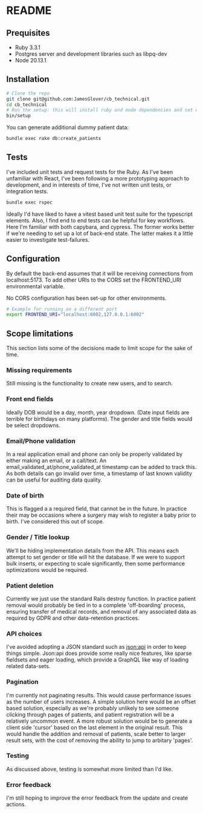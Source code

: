 # README

## Prequisites

- Ruby 3.3.1
- Postgres server and development libraries such as libpq-dev
- Node 20.13.1

## Installation

```sh
# Clone the repo
git clone git@github.com:JamesGlover/cb_technical.git
cd cb_technical
# Run the setup: this will install ruby and node dependencies and set up the database
bin/setup
```

You can generate additional dummy patient data:
```sh
bundle exec rake db:create_patients
```

## Tests

I've included unit tests and request tests for the Ruby. As I've been unfamiliar with
React, I've been following a more prototyping approach to development, and in interests
of time, I've not written unit tests, or integration tests.

```sh
bundle exec rspec
```

Ideally I'd have liked to have a vitest based unit test suite for the typescript
elements. Also, I find end to end tests can be helpful for key workflows. Here I'm
familiar with both capybara, and cypress. The former works better if we're needing to
set up a lot of back-end state. The latter makes it a little easier to investigate
test-failures.

## Configuration

By default the back-end assumes that it will be receiving connections from
localhost:5173. To add other URIs to the CORS set the FRONTEND_URI environmental
variable.

No CORS configuration has been set-up for other environments.

```sh
# Example for running on a different port
export FRONTEND_URI="localhost:6002,127.0.0.1:6002"
```

## Scope limitations

This section lists some of the decisions made to limit scope for the sake of time.

### Missing requirements

Still missing is the functionality to create new users, and to search.

### Front end fields

Ideally DOB would be a day, month, year dropdown. (Date input fields are terrible for
birthdays on many platforms).
The gender and title fields would be select dropdowns.

### Email/Phone validation

In a real application email and phone can only be properly validated by either making an
email, or a call/text. An email_validated_at/phone_validated_at timestamp can be added
to track this. As both details can go invalid over time, a timestamp of last known
validity can be useful for auditing data quality.

### Date of birth

This is flagged a a required field, that cannot be in the future. In practice their may
be occasions where a surgery may wish to register a baby prior to birth. I've considered
this out of scope.

### Gender / Title lookup

We'll be hiding implementation details from the API. This means each attempt to set
gender or title will hit the database. If we were to support bulk inserts, or expecting
to scale significantly, then some performance optimizations would be required.

### Patient deletion

Currently we just use the standard Rails destroy function. In practice patient removal
would probably be tied in to a complete 'off-boarding' process, ensuring transfer of
medical records, and removal of any associated data as required by GDPR and other
data-retention practices.

### API choices

I've avoided adopting a JSON standard such as [json:api](https://jsonapi.org/) in order
to keep things simple. Json:api does provide some really nice features, like sparse
fieldsets and eager loading, which provide a GraphQL like way of loading related
data-sets.

### Pagination

I'm currently not paginating results. This would cause performance issues as the number
of users increases. A simple solution here would be an offset based solution, especially
as we're probably unlikely to see someone clicking through pages of patients, and
patient registration will be a relatively uncommon event. A more robust solution would
be to generate a client side 'cursor' based on the last element in the original result.
This would handle the addition and removal of patients, scale better to larger result
sets, with the cost of removing the ability to jump to arbitary 'pages'.

### Testing

As discussed above, testing is somewhat more limited than I'd like.

### Error feedback

I'm still hoping to improve the error feedback from the update and create actions.
